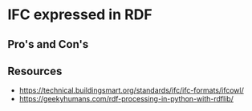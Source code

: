 # IFC expressed in RDF

## Pro's and Con's

## Resources

* https://technical.buildingsmart.org/standards/ifc/ifc-formats/ifcowl/
* https://geekyhumans.com/rdf-processing-in-python-with-rdflib/